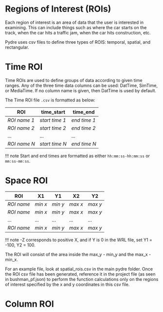 # Regions of Interest (ROIs)
Each region of interest is an area of data that the user is interested in examining. This can include things such as where the car starts on the track, when the car hits a traffic jam, when the car hits construction, etc. 

Pydre uses csv files to define three types of ROIS: temporal, spatial, and rectangular.


# Time ROI
Time ROIs are used to define groups of data according to given time ranges. Any of the three time data columns can be
used: DatTime, SimTime, or MediaTime. If no column name is given, then DatTime is used by default. 

The Time ROI file `.csv` is formatted as below:

| ROI          | time_start     | time_end     | 
|--------------|----------------|--------------|
| _ROI name 1_ | _start time 1_ | _end time 1_ | 
| _ROI name 2_ | _start time 2_ | _end time 2_ |
| ...          | ...            | ...          | 
| _ROI name N_ | _start time N_ | _end time N_ |

!!! note
    Start and end times are formatted as either `hh:mm:ss-hh:mm:ss` or `mm:ss-mm:ss`.


# Space ROI


| ROI        | X1      | Y1      | X2      | Y2      |
|------------|---------|---------|---------|---------|
| _ROI name_ | _min x_ | _min y_ | _max x_ | _max y_ |
| _ROI name_ | _min x_ | _min y_ | _max x_ | _max y_ |
| ...        | ...     | ...     | ...     | ...     |
| _ROI name_ | _min x_ | _min y_ | _max x_ | _max y_ |
  

!!! note
    -Z corresponds to positive X, and if Y is 0 in the WRL file, set Y1 = -100, Y2 = 100.
  
The ROI will consist of the area inside the max_y - min_y and the max_x - min_x.
  
For an example file, look at spatial_rois.csv in the main pydre folder.  Once the ROI csv file has been generated, reference it in the project file (as seen in bushman_pf.json) to perform the function calculations only on the regions of interest specified by the x and y coordinates in this csv file.



# Column ROI
